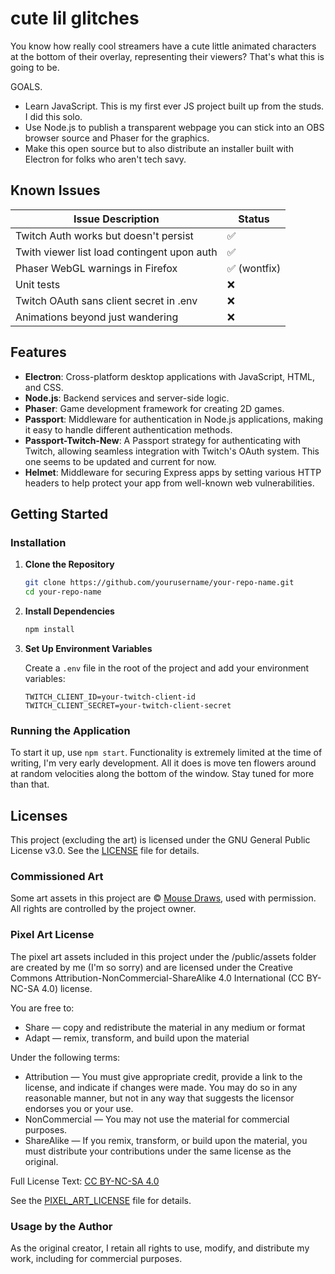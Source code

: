 # cute lil glitches

You know how really cool streamers have a cute little animated characters at the bottom of their
overlay, representing their viewers? That's what this is going to be.

GOALS.

- Learn JavaScript. This is my first ever JS project built up from the studs. I did this solo.
- Use Node.js to publish a transparent webpage you can stick into an OBS browser source and Phaser
  for the graphics.
- Make this open source but to also distribute an installer built with Electron for
  folks who aren't tech savy.

## Known Issues

| Issue Description                           | Status       |
| ------------------------------------------- | ------------ |
| Twitch Auth works but doesn't persist       | ✅           |
| Twith viewer list load contingent upon auth | ✅           |
| Phaser WebGL warnings in Firefox            | ✅ (wontfix) |
| Unit tests                                  | ❌           |
| Twitch OAuth sans client secret in .env     | ❌           |
| Animations beyond just wandering            | ❌           |

## Features

- **Electron**: Cross-platform desktop applications with JavaScript, HTML, and CSS.
- **Node.js**: Backend services and server-side logic.
- **Phaser**: Game development framework for creating 2D games.
- **Passport**: Middleware for authentication in Node.js applications, making it easy to handle
  different authentication methods.
- **Passport-Twitch-New**: A Passport strategy for authenticating with Twitch, allowing seamless
  integration with Twitch's OAuth system. This one seems to be updated and current for now.
- **Helmet**: Middleware for securing Express apps by setting various HTTP headers to help protect
  your app from well-known web vulnerabilities.

## Getting Started

### Installation

1. **Clone the Repository**

   ```bash
   git clone https://github.com/yourusername/your-repo-name.git
   cd your-repo-name
   ```

2. **Install Dependencies**

   ```bash
   npm install
   ```

3. **Set Up Environment Variables**

   Create a `.env` file in the root of the project and add your environment variables:

   ```env
   TWITCH_CLIENT_ID=your-twitch-client-id
   TWITCH_CLIENT_SECRET=your-twitch-client-secret
   ```

### Running the Application

To start it up, use `npm start`. Functionality is extremely limited at the time of writing, I'm
very early development. All it does is move ten flowers around at random velocities along the
bottom of the window. Stay tuned for more than that.

## Licenses

This project (excluding the art) is licensed under the GNU General Public License v3.0. See the
[LICENSE](LICENSE) file for details.

### Commissioned Art

Some art assets in this project are © [Mouse Draws](https://mousedraws.carrd.co/), used with
permission. All rights are controlled by the project owner.

### Pixel Art License

The pixel art assets included in this project under the /public/assets folder are created by me
(I'm so sorry) and are licensed under the Creative Commons Attribution-NonCommercial-ShareAlike 4.0
International (CC BY-NC-SA 4.0) license.

You are free to:

- Share — copy and redistribute the material in any medium or format
- Adapt — remix, transform, and build upon the material

Under the following terms:

- Attribution — You must give appropriate credit, provide a link to the license, and indicate if
  changes were made. You may do so in any reasonable manner, but not in any way that suggests the
  licensor endorses you or your use.
- NonCommercial — You may not use the material for commercial purposes.
- ShareAlike — If you remix, transform, or build upon the material, you must distribute your
  contributions under the same license as the original.

Full License Text: [CC BY-NC-SA 4.0](https://creativecommons.org/licenses/by-nc-sa/4.0/legalcode)

See the [PIXEL_ART_LICENSE](PIXEL_ART_LICENSE) file for details.

### Usage by the Author

As the original creator, I retain all rights to use, modify, and distribute my work, including for
commercial purposes.
